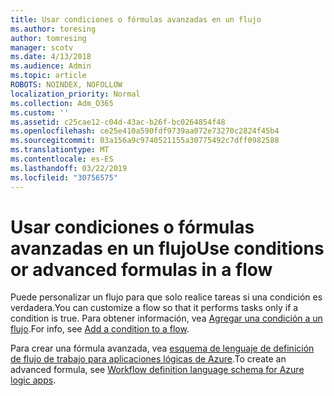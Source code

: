 ```yaml
---
title: Usar condiciones o fórmulas avanzadas en un flujo
ms.author: toresing
author: tomresing
manager: scotv
ms.date: 4/13/2018
ms.audience: Admin
ms.topic: article
ROBOTS: NOINDEX, NOFOLLOW
localization_priority: Normal
ms.collection: Adm_O365
ms.custom: ''
ms.assetid: c25cae12-c04d-43ac-b26f-bc0264854f48
ms.openlocfilehash: ce25e410a590fdf9739aa072e73270c2824f45b4
ms.sourcegitcommit: 03a156a9c9740521155a30775492c7dff0982588
ms.translationtype: MT
ms.contentlocale: es-ES
ms.lasthandoff: 03/22/2019
ms.locfileid: "30756575"
---
```

# <a name="use-conditions-or-advanced-formulas-in-a-flow"></a><span data-ttu-id="25630-102">Usar condiciones o fórmulas avanzadas en un flujo</span><span class="sxs-lookup"><span data-stu-id="25630-102">Use conditions or advanced formulas in a flow</span></span>

<span data-ttu-id="25630-103">Puede personalizar un flujo para que solo realice tareas si una condición es verdadera.</span><span class="sxs-lookup"><span data-stu-id="25630-103">You can customize a flow so that it performs tasks only if a condition is true.</span></span> <span data-ttu-id="25630-104">Para obtener información, vea [Agregar una condición a un flujo](https://go.microsoft.com/fwlink/?linkid=872112).</span><span class="sxs-lookup"><span data-stu-id="25630-104">For info, see [Add a condition to a flow](https://go.microsoft.com/fwlink/?linkid=872112).</span></span>
  
<span data-ttu-id="25630-105">Para crear una fórmula avanzada, vea [esquema de lenguaje de definición de flujo de trabajo para aplicaciones lógicas de Azure](https://aka.ms/logicexpressions).</span><span class="sxs-lookup"><span data-stu-id="25630-105">To create an advanced formula, see [Workflow definition language schema for Azure logic apps](https://aka.ms/logicexpressions).</span></span>
  

